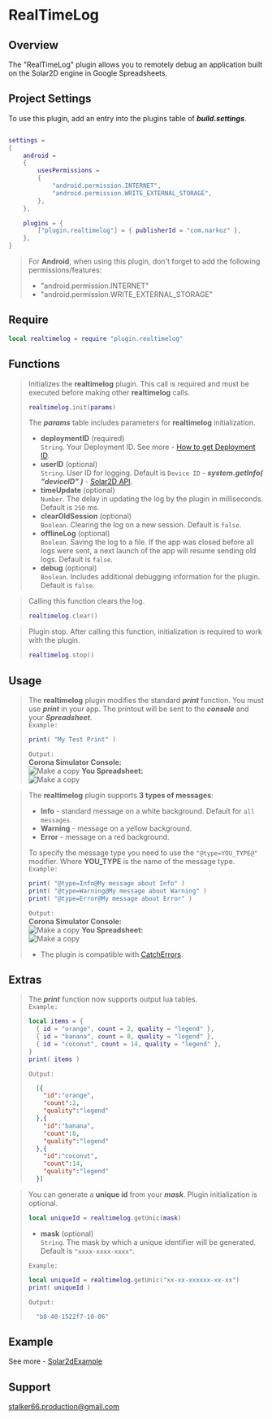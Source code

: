 # RealTimeLog
## Overview
The "RealTimeLog" plugin allows you to remotely debug an application built on the Solar2D engine in Google Spreadsheets.
## Project Settings
To use this plugin, add an entry into the plugins table of ***build.settings***.
```lua

settings = 
{
	android =
	{
		usesPermissions =
		{
			"android.permission.INTERNET",
			"android.permission.WRITE_EXTERNAL_STORAGE",
		},
	},

	plugins = {
		["plugin.realtimelog"] = { publisherId = "com.narkoz" },
	},
}
```
> For **Android**, when using this plugin, don't forget to add the following permissions/features:
> * "android.permission.INTERNET"
> * "android.permission.WRITE_EXTERNAL_STORAGE"
## Require
```lua
local realtimelog = require "plugin.realtimelog"
```
## Functions
> Initializes the **realtimelog** plugin. This call is required and must be executed before making other **realtimelog** calls.
> ```lua
> realtimelog.init(params)
> ```
> The ***params*** table includes parameters for **realtimelog** initialization. <br/>
> * **deploymentID** (required) <br/>
> `String`. Your Deployment ID. See more - [How to get Deployment ID](https://github.com/stalker-66/RealTimeLog/blob/f745d1ca6f2c794555643251a12c875de8358b96/Docs/How%20to%20get%20Deployment%20ID.md). <br/>
> * **userID** (optional) <br/>
> `String`. User ID for logging. Default is `Device ID` - ***system.getInfo( "deviceID" )*** - [Solar2D API](https://docs.coronalabs.com/api/library/system/getInfo.html). <br/>
> * **timeUpdate** (optional) <br/>
> `Number`. The delay in updating the log by the plugin in milliseconds. Default is `250` ms. <br/>
> * **clearOldSession** (optional) <br/>
> `Boolean`. Clearing the log on a new session. Default is `false`. <br/>
> * **offlineLog** (optional) <br/>
> `Boolean`. Saving the log to a file. If the app was closed before all logs were sent, a next launch of the app will resume sending old logs. Default is `false`. <br/>
> * **debug** (optional) <br/>
> `Boolean`. Includes additional debugging information for the plugin. Default is `false`. <br/>

> Calling this function clears the log.
> ```lua
> realtimelog.clear()
> ```

> Plugin stop. After calling this function, initialization is required to work with the plugin.
> ```lua
> realtimelog.stop()
> ```
## Usage
> The **realtimelog** plugin modifies the standard ***print*** function. You must use ***print*** in your app. The printout will be sent to the ***console*** and your ***Spreadsheet***. <br/>
> `Example:` <br/>
> ```lua
> print( "My Test Print" )
> ```
> `Output:` <br/>
> **Corona Simulator Console:** <br/>
> ![Make a copy](https://github.com/stalker-66/RealTimeLog/blob/20b18143cffcd82e2599e3c6f2ad99c2998b466d/Docs/res/16.png?raw=true)
> **You Spreadsheet:** <br/>
> ![Make a copy](https://github.com/stalker-66/RealTimeLog/blob/20b18143cffcd82e2599e3c6f2ad99c2998b466d/Docs/res/17.png?raw=true)

> The **realtimelog** plugin supports **3 types of messages**:
> * **Info** - standard message on a white background. Default for `all messages`.
> * **Warning** - message on a yellow background.
> * **Error** - message on a red background.
> 
> To specify the message type you need to use the `"@type=YOU_TYPE@"` modifier. Where **YOU_TYPE** is the name of the message type.  <br/>
> `Example:` <br/>
> ```lua
> print( "@type=Info@My message about Info" )
> print( "@type=Warning@My message about Warning" )
> print( "@type=Error@My message about Error" )
> ```
> `Output:` <br/>
> **Corona Simulator Console:** <br/>
> ![Make a copy](https://github.com/stalker-66/RealTimeLog/blob/765803458b09547daceb45a6a604536e399687e3/Docs/res/18.png?raw=true)
> **You Spreadsheet:** <br/>
> ![Make a copy](https://github.com/stalker-66/RealTimeLog/blob/765803458b09547daceb45a6a604536e399687e3/Docs/res/19.png?raw=true)
>
> * The plugin is compatible with [CatchErrors](https://github.com/stalker-66/CatchErrors).
## Extras
> The ***print*** function now supports output lua tables. <br/>
> `Example:` <br/>
> ```lua
> local items = {
> 	{ id = "orange", count = 2, quality = "legend" },
> 	{ id = "banana", count = 8, quality = "legend" },
> 	{ id = "coconut", count = 14, quality = "legend" },
> }
> print( items )
> ```
> `Output:` <br/>
> ```json
>   [{
>     "id":"orange",
>     "count":2,
>     "quality":"legend"
>   },{
>     "id":"banana",
>     "count":8,
>     "quality":"legend"
>   },{
>     "id":"coconut",
>     "count":14,
>     "quality":"legend"
>   }]
> ```

> You can generate a **unique id** from your ***mask***. Plugin initialization is optional.
> ```lua
> local uniqueId = realtimelog.getUnic(mask)
> ```
> * **mask** (optional) <br/>
> `String`. The mask by which a unique identifier will be generated. Default is `"xxxx-xxxx-xxxx"`. <br/>
> 
> `Example:` <br/>
> ```lua
> local uniqueId = realtimelog.getUnic("xx-xx-xxxxxx-xx-xx")
> print( uniqueId )
> ```
> `Output:` <br/>
> ```lua
>   "b8-40-1522f7-10-06"
> ```
## Example
See more - [Solar2dExample](https://github.com/stalker-66/RealTimeLog/tree/main/Solar2dExample)
## Support
stalker66.production@gmail.com
